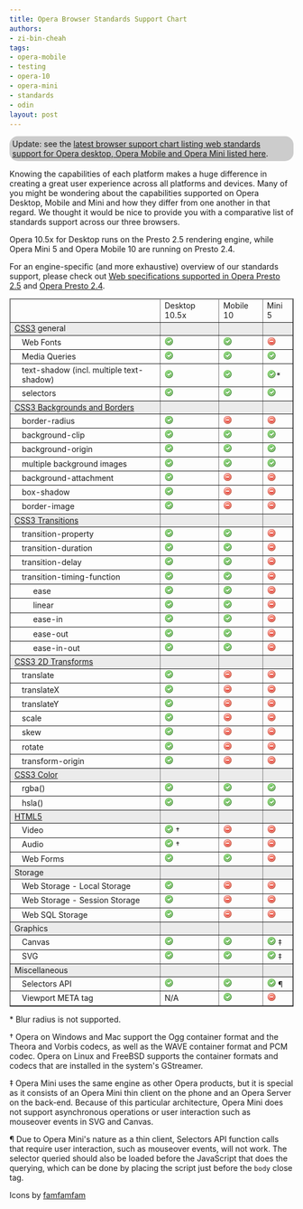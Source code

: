 ```yaml
---
title: Opera Browser Standards Support Chart
authors:
- zi-bin-cheah
tags:
- opera-mobile
- testing
- opera-10
- opera-mini
- standards
- odin
layout: post
---
```

<p class="note" id="note" style="background-color:#ccc;border-radius:15px;moz-border-radius:15px;webkit-border-radius:15px;padding:5px">Update: see the <a href="http://www.opera.com/docs/specs/productspecs/">latest browser support chart listing web standards support for Opera desktop, Opera Mobile and Opera Mini listed here</a>.</p>

<p>Knowing the capabilities of each platform makes a huge difference in creating a great user experience across all platforms and devices. Many of you might be wondering about the capabilities supported on Opera Desktop, Mobile and Mini and how they differ from one another in that regard. We thought it would be nice to provide you with a comparative list of standards support across our three browsers.</p>
<p>
Opera 10.5x for Desktop runs on the Presto 2.5 rendering engine, while Opera Mini 5 and Opera Mobile 10 are running on Presto 2.4.
</p>
<p>
For an engine-specific (and more exhaustive) overview of our standards support, please check out <a href="http://www.opera.com/docs/specs/presto25/">Web specifications supported in Opera Presto 2.5</a> and <a href="http://www.opera.com/docs/specs/presto24/">Opera Presto 2.4</a>.
</p>
<div id="self">
<table border="1">
<thead>
<tr border="10px">
<td></td>
<td>Desktop 10.5x</td>
<td>Mobile 10</td>
<td>Mini 5</td>
</tr>
</thead>
<tbody>
<tr style="background-color: #ebebeb">
<td><a href="http://www.opera.com/docs/specs/presto25/#css">CSS3</a> general</td>
<td></td>
<td></td>
<td></td>
</tr>
<tr>
<td style="padding-left:20px;">Web Fonts</td>
<td><img src="/blog/opera-standards-chart/accept.png" alt="supported" /></td>
<td><img src="/blog/opera-standards-chart/accept.png" alt="supported" /></td>
<td><img src="/blog/opera-standards-chart/delete.png" alt="not supported" /></td>
</tr>
<tr>
<td style="padding-left:20px;">Media Queries</td>
<td><img src="/blog/opera-standards-chart/accept.png" alt="supported" /></td>
<td><img src="/blog/opera-standards-chart/accept.png" alt="supported" /></td>
<td><img src="/blog/opera-standards-chart/accept.png" alt="supported" /></td>
</tr>
<tr>
<td style="padding-left:20px;">text-shadow (incl. multiple text-shadow)</td>
<td><img src="/blog/opera-standards-chart/accept.png" alt="supported" /></td>
<td><img src="/blog/opera-standards-chart/accept.png" alt="supported" /></td>
<td><img src="/blog/opera-standards-chart/accept.png" alt="supported" />*</td>
</tr>
<tr>
<td style="padding-left:20px;">selectors</td>
<td><img src="/blog/opera-standards-chart/accept.png" alt="supported" /></td>
<td><img src="/blog/opera-standards-chart/accept.png" alt="supported" /></td>
<td><img src="/blog/opera-standards-chart/accept.png" alt="supported" /></td>
</tr>
<tr style="background-color: #ebebeb">
<td><a href="http://www.w3.org/TR/css3-background/">CSS3 Backgrounds and Borders</a></td>
<td></td>
<td></td>
<td></td>
</tr>
<tr>
<td style="padding-left:20px;">border-radius</td>
<td><img src="/blog/opera-standards-chart/accept.png" alt="supported" /></td>
<td><img src="/blog/opera-standards-chart/delete.png" alt="supported" /></td>
<td><img src="/blog/opera-standards-chart/delete.png" alt="not supported" /></td>
</tr>
<tr>
<td style="padding-left:20px;">background-clip</td>
<td><img src="/blog/opera-standards-chart/accept.png" alt="supported" /></td>
<td><img src="/blog/opera-standards-chart/accept.png" alt="supported" /></td>
<td><img src="/blog/opera-standards-chart/accept.png" alt="supported" /></td>
</tr>
<tr>
<td style="padding-left:20px;">background-origin</td>
<td><img src="/blog/opera-standards-chart/accept.png" alt="supported" /></td>
<td><img src="/blog/opera-standards-chart/accept.png" alt="supported" /></td>
<td><img src="/blog/opera-standards-chart/accept.png" alt="supported" /></td>
</tr>
<tr>
<td style="padding-left:20px;">multiple background images</td>
<td><img src="/blog/opera-standards-chart/accept.png" alt="supported" /></td>
<td><img src="/blog/opera-standards-chart/accept.png" alt="supported" /></td>
<td><img src="/blog/opera-standards-chart/accept.png" alt="supported" /></td>
</tr>
<tr>
<td style="padding-left:20px;">background-attachment</td>
<td><img src="/blog/opera-standards-chart/accept.png" alt="supported" /></td>
<td><img src="/blog/opera-standards-chart/delete.png" alt="not supported" /></td>
<td><img src="/blog/opera-standards-chart/delete.png" alt="not supported" /></td>
</tr>
<tr>
<td style="padding-left:20px;">box-shadow</td>
<td><img src="/blog/opera-standards-chart/accept.png" alt="supported" /></td>
<td><img src="/blog/opera-standards-chart/delete.png" alt="not supported" /></td>
<td><img src="/blog/opera-standards-chart/delete.png" alt="not supported" /></td>
</tr>
<tr>
<td style="padding-left:20px;">border-image</td>
<td><img src="/blog/opera-standards-chart/accept.png" alt="supported" /></td>
<td><img src="/blog/opera-standards-chart/delete.png" alt="not supported" /></td>
<td><img src="/blog/opera-standards-chart/delete.png" alt="not supported" /></td>
</tr>
<tr style="background-color: #ebebeb">
<td><a href="http://www.opera.com/docs/specs/presto25/css/transitions/">CSS3 Transitions</a></td>
<td></td>
<td></td>
<td></td>
</tr>
<tr>
<td style="padding-left:20px;">transition-property</td>
<td><img src="/blog/opera-standards-chart/accept.png" alt="supported" /></td>
<td><img src="/blog/opera-standards-chart/accept.png" alt="supported" /></td>
<td><img src="/blog/opera-standards-chart/delete.png" alt="not supported" /></td>
</tr>
<tr>
<td style="padding-left:20px;">transition-duration</td>
<td><img src="/blog/opera-standards-chart/accept.png" alt="supported" /></td>
<td><img src="/blog/opera-standards-chart/accept.png" alt="supported" /></td>
<td><img src="/blog/opera-standards-chart/delete.png" alt="not supported" /></td>
</tr>
<tr>
<td style="padding-left:20px;">transition-delay</td>
<td><img src="/blog/opera-standards-chart/accept.png" alt="supported" /></td>
<td><img src="/blog/opera-standards-chart/accept.png" alt="supported" /></td>
<td><img src="/blog/opera-standards-chart/delete.png" alt="not supported" /></td>
</tr>
<tr>
<td style="padding-left:20px;">transition-timing-function</td>
<td><img src="/blog/opera-standards-chart/accept.png" alt="supported" /></td>
<td><img src="/blog/opera-standards-chart/accept.png" alt="supported" /></td>
<td><img src="/blog/opera-standards-chart/delete.png" alt="not supported" /></td>
</tr>
<tr>
<td style="padding-left:40px;">ease</td>
<td><img src="/blog/opera-standards-chart/accept.png" alt="supported" /></td>
<td><img src="/blog/opera-standards-chart/accept.png" alt="supported" /></td>
<td><img src="/blog/opera-standards-chart/delete.png" alt="not supported" /></td>
</tr>
<tr>
<td style="padding-left:40px;">linear</td>
<td><img src="/blog/opera-standards-chart/accept.png" alt="supported" /></td>
<td><img src="/blog/opera-standards-chart/accept.png" alt="supported" /></td>
<td><img src="/blog/opera-standards-chart/delete.png" alt="not supported" /></td>
</tr>
<tr>
<td style="padding-left:40px;">ease-in</td>
<td><img src="/blog/opera-standards-chart/accept.png" alt="supported" /></td>
<td><img src="/blog/opera-standards-chart/accept.png" alt="supported" /></td>
<td><img src="/blog/opera-standards-chart/delete.png" alt="not supported" /></td>
</tr>
<tr>
<td style="padding-left:40px;">ease-out</td>
<td><img src="/blog/opera-standards-chart/accept.png" alt="supported" /></td>
<td><img src="/blog/opera-standards-chart/accept.png" alt="supported" /></td>
<td><img src="/blog/opera-standards-chart/delete.png" alt="not supported" /></td>
</tr>
<tr>
<td style="padding-left:40px;">ease-in-out</td>
<td><img src="/blog/opera-standards-chart/accept.png" alt="supported" /></td>
<td><img src="/blog/opera-standards-chart/accept.png" alt="supported" /></td>
<td><img src="/blog/opera-standards-chart/delete.png" alt="not supported" /></td>
</tr>
<tr style="background-color: #ebebeb">
<td><a href="http://www.opera.com/docs/specs/presto25/css/transforms/">CSS3 2D Transforms</a></td>
<td></td>
<td></td>
<td></td>
</tr>
<tr>
<td style="padding-left:20px;">translate</td>
<td><img src="/blog/opera-standards-chart/accept.png" alt="supported" /></td>
<td><img src="/blog/opera-standards-chart/delete.png" alt="not supported" /></td>
<td><img src="/blog/opera-standards-chart/delete.png" alt="not supported" /></td>
</tr>
<tr>
<td style="padding-left:20px;">translateX</td>
<td><img src="/blog/opera-standards-chart/accept.png" alt="supported" /></td>
<td><img src="/blog/opera-standards-chart/delete.png" alt="not supported" /></td>
<td><img src="/blog/opera-standards-chart/delete.png" alt="not supported" /></td>
</tr>
<tr>
<td style="padding-left:20px;">translateY</td>
<td><img src="/blog/opera-standards-chart/accept.png" alt="supported" /></td>
<td><img src="/blog/opera-standards-chart/delete.png" alt="not supported" /></td>
<td><img src="/blog/opera-standards-chart/delete.png" alt="not supported" /></td>
</tr>
<tr>
<td style="padding-left:20px;">scale</td>
<td><img src="/blog/opera-standards-chart/accept.png" alt="supported" /></td>
<td><img src="/blog/opera-standards-chart/delete.png" alt="not supported" /></td>
<td><img src="/blog/opera-standards-chart/delete.png" alt="not supported" /></td>
</tr>
<tr>
<td style="padding-left:20px;">skew</td>
<td><img src="/blog/opera-standards-chart/accept.png" alt="supported" /></td>
<td><img src="/blog/opera-standards-chart/delete.png" alt="not supported" /></td>
<td><img src="/blog/opera-standards-chart/delete.png" alt="not supported" /></td>
</tr>
<tr>
<td style="padding-left:20px;">rotate</td>
<td><img src="/blog/opera-standards-chart/accept.png" alt="supported" /></td>
<td><img src="/blog/opera-standards-chart/delete.png" alt="not supported" /></td>
<td><img src="/blog/opera-standards-chart/delete.png" alt="not supported" /></td>
</tr>
<tr>
<td style="padding-left:20px;">transform-origin</td>
<td><img src="/blog/opera-standards-chart/accept.png" alt="supported" /></td>
<td><img src="/blog/opera-standards-chart/delete.png" alt="not supported" /></td>
<td><img src="/blog/opera-standards-chart/delete.png" alt="not supported" /></td>
</tr>
<tr style="background-color: #ebebeb">
<td><a href="http://www.w3.org/TR/css3-color/">CSS3 Color</a></td>
<td></td>
<td></td>
<td></td>
</tr>
<tr>
<td style="padding-left:20px;">rgba()</td>
<td><img src="/blog/opera-standards-chart/accept.png" alt="supported" /></td>
<td><img src="/blog/opera-standards-chart/accept.png" alt="supported" /></td>
<td><img src="/blog/opera-standards-chart/accept.png" alt="supported" /></td>
</tr>
<tr>
<td style="padding-left:20px;">hsla()</td>
<td><img src="/blog/opera-standards-chart/accept.png" alt="supported" /></td>
<td><img src="/blog/opera-standards-chart/accept.png" alt="supported" /></td>
<td><img src="/blog/opera-standards-chart/accept.png" alt="supported" /></td>
</tr>
<tr style="background-color: #ebebeb">
<td><a href="http://www.opera.com/docs/specs/presto25/html5/">HTML5</a></td>
<td></td>
<td></td>
<td></td>
</tr>
<tr>
<td style="padding-left:20px;">Video</td>
<td><img src="/blog/opera-standards-chart/accept.png" alt="supported" />	†</td>
<td><img src="/blog/opera-standards-chart/delete.png" alt="not supported" /></td>
<td><img src="/blog/opera-standards-chart/delete.png" alt="not supported" /></td>
</tr>
<tr>
<td style="padding-left:20px;">Audio</td>
<td><img src="/blog/opera-standards-chart/accept.png" alt="supported" />	†</td>
<td><img src="/blog/opera-standards-chart/delete.png" alt="not supported" /></td>
<td><img src="/blog/opera-standards-chart/delete.png" alt="not supported" /></td>
</tr>
<tr>
<td style="padding-left:20px;">Web Forms</td>
<td><img src="/blog/opera-standards-chart/accept.png" alt="supported" /></td>
<td><img src="/blog/opera-standards-chart/accept.png" alt="supported" /></td>
<td><img src="/blog/opera-standards-chart/delete.png" alt="supported" /></td>
</tr>
<tr style="background-color: #ebebeb">
<td>Storage</td>
<td></td>
<td></td>
<td></td>
</tr>
<tr>
<td style="padding-left:20px;">Web Storage - Local Storage</td>
<td><img src="/blog/opera-standards-chart/accept.png" alt="supported" /></td>
<td><img src="/blog/opera-standards-chart/delete.png" alt="not supported" /></td>
<td><img src="/blog/opera-standards-chart/delete.png" alt="not supported" /></td>
</tr>
<tr>
<td style="padding-left:20px;">Web Storage - Session Storage</td>
<td><img src="/blog/opera-standards-chart/accept.png" alt="supported" /></td>
<td><img src="/blog/opera-standards-chart/delete.png" alt="not supported" /></td>
<td><img src="/blog/opera-standards-chart/delete.png" alt="not supported" /></td>
</tr>
<tr>
<td style="padding-left:20px;">Web SQL Storage</td>
<td><img src="/blog/opera-standards-chart/accept.png" alt="supported" /></td>
<td><img src="/blog/opera-standards-chart/delete.png" alt="not supported" /></td>
<td><img src="/blog/opera-standards-chart/delete.png" alt="not supported" /></td>
</tr>
<tr style="background-color: #ebebeb">
<td>Graphics</td>
<td></td>
<td></td>
<td></td>
</tr>

<tr>
<td style="padding-left:20px;">Canvas</td>
<td><img src="/blog/opera-standards-chart/accept.png" alt="supported" /></td>
<td><img src="/blog/opera-standards-chart/accept.png" alt="supported" /></td>
<td><img src="/blog/opera-standards-chart/accept.png" alt="supported" /> ‡</td>
</tr>
<tr>
<td style="padding-left:20px;">SVG</td>
<td><img src="/blog/opera-standards-chart/accept.png" alt="supported" /></td>
<td><img src="/blog/opera-standards-chart/accept.png" alt="supported" /></td>
<td><img src="/blog/opera-standards-chart/accept.png" alt="supported" />	‡</td>
</tr>
<tr style="background-color: #ebebeb">
<td>Miscellaneous</td>
<td></td>
<td></td>
<td></td>
</tr>
<tr>
<td style="padding-left:20px;">Selectors API</td>
<td><img src="/blog/opera-standards-chart/accept.png" alt="supported" /></td>
<td><img src="/blog/opera-standards-chart/accept.png" alt="supported" /></td>
<td><img src="/blog/opera-standards-chart/accept.png" alt="supported" />	¶</td>
</tr>
<tr>
<td style="padding-left:20px;">Viewport META tag</td>
<td>N/A</td>
<td><img src="/blog/opera-standards-chart/accept.png" alt="supported" /></td>
<td><img src="/blog/opera-standards-chart/delete.png" alt="not supported" /></td>
</tr>
<!--
<tr style="background-color: #ebebeb">
<td>META tag</td>
<td></td>
<td></td>
<td></td>
</tr>
<tr>
<td style="padding-left:20px;">Viewport META Tag</td>
<td>N/A</td>
<td><img src="/blog/opera-standards-chart/accept.png" alt="supported"></td>
<td><img src="/blog/opera-standards-chart/delete.png" alt="not supported"></td>
</tr>
-->
</tbody>
</table>
<p>
* Blur radius is not supported.
</p>
<p>
† Opera on Windows and Mac support the Ogg container format and the Theora and Vorbis codecs, as well as the WAVE container format and PCM codec. Opera on Linux and FreeBSD supports the container formats and codecs that are installed in the system&#39;s GStreamer.
</p>
<p>
‡ Opera Mini uses the same engine as other Opera products, but it is special as it consists of an Opera Mini thin client on the phone and an Opera Server on the back-end. Because of this particular architecture, Opera Mini does not support asynchronous operations or user interaction such as mouseover events in SVG and Canvas.
</p>
<p>
¶ Due to Opera Mini&#39;s nature as a thin client, Selectors API function calls that require user interaction, such as mouseover events, will not work. The selector queried should also be loaded before the JavaScript that does the querying, which can be done by placing the script just before the <code>body</code> close tag.
</p>
<p>Icons by <a href="http://www.famfamfam.com">famfamfam</a></p>
</div>
